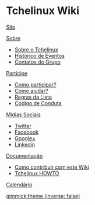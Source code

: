 # Tchelinux Wiki

[Site](http://tchelinux.org)

[Sobre]()

  * [Sobre o Tchelinux](sobre.md)
  * [Histórico de Eventos](eventos/historico_eventos.md)
  * [Contatos do Grupo](contatos.md)

[Participe]()

  * [Como participar?](como_participar.md)
  * [Como ajudar?](como_ajudar.md)
  * [Regras da Lista](regras.md)
  * [Código de Conduta](conduta.md)

[Midias Sociais]()
  
  * [Twitter](https://twitter.com/tchelinux)
  * [Facebook](https://facebook.com/tchelinux)
  * [Google+](https://plus.google.com/115847583954023215950)
  * [Linkedin](https://www.linkedin.com/groups/771307)

[Documentação]()

  * [Como contribuir com este Wiki](docs/contribuir.md)
  * [Tchelinux HOWTO](docs/tchelinux_howto.md)

[Calendário](eventos/calendario.md)

[gimmick:theme (inverse: false)](cosmo)
